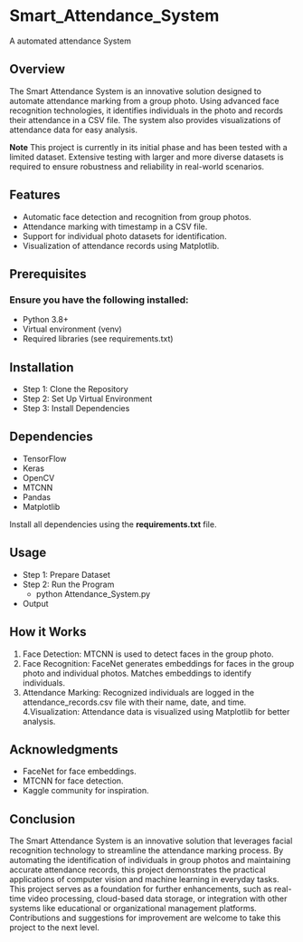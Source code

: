 # Smart_Attendance_System
A automated attendance System

## Overview
The Smart Attendance System is an innovative solution designed to automate attendance marking from a group photo. Using advanced face recognition technologies, it identifies individuals in the photo and records their attendance in a CSV file. The system also provides visualizations of attendance data for easy analysis.

**Note**
This project is currently in its initial phase and has been tested with a limited dataset. Extensive testing with larger and more diverse datasets is required to ensure robustness and reliability in real-world scenarios.

## Features
- Automatic face detection and recognition from group photos.
- Attendance marking with timestamp in a CSV file.
- Support for individual photo datasets for identification.
- Visualization of attendance records using Matplotlib.

## Prerequisites
### Ensure you have the following installed:
- Python 3.8+
- Virtual environment (venv)
- Required libraries (see requirements.txt)

## Installation
- Step 1: Clone the Repository
- Step 2: Set Up Virtual Environment
- Step 3: Install Dependencies

## Dependencies
- TensorFlow
- Keras
- OpenCV
- MTCNN
- Pandas
- Matplotlib

Install all dependencies using the **requirements.txt** file.

## Usage
- Step 1: Prepare Dataset
- Step 2: Run the Program
  - python Attendance_System.py
- Output

## How it Works
1. Face Detection:
   MTCNN is used to detect faces in the group photo.
2. Face Recognition:
   FaceNet generates embeddings for faces in the group photo and individual photos. Matches embeddings to identify individuals.
3. Attendance Marking:
   Recognized individuals are logged in the attendance_records.csv file with their name, date, and time.
4.Visualization:
   Attendance data is visualized using Matplotlib for better analysis.

## Acknowledgments
- FaceNet for face embeddings.
- MTCNN for face detection.
- Kaggle community for inspiration.

## Conclusion
The Smart Attendance System is an innovative solution that leverages facial recognition technology to streamline the attendance marking process. By automating the identification of individuals in group photos and maintaining accurate attendance records, this project demonstrates the practical applications of computer vision and machine learning in everyday tasks. This project serves as a foundation for further enhancements, such as real-time video processing, cloud-based data storage, or integration with other systems like educational or organizational management platforms. Contributions and suggestions for improvement are welcome to take this project to the next level.
